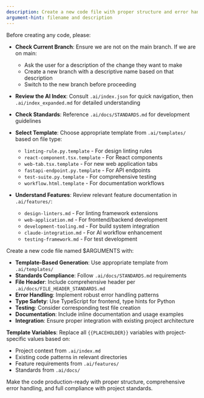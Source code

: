 ```yaml
---
description: Create a new code file with proper structure and error handling
argument-hint: filename and description
---
```


Before creating any code, please:

- **Check Current Branch**: Ensure we are not on the main branch. If we are on main:
  - Ask the user for a description of the change they want to make
  - Create a new branch with a descriptive name based on that description
  - Switch to the new branch before proceeding

- **Review the AI Index**: Consult `.ai/index.json` for quick navigation, then `.ai/index_expanded.md` for detailed understanding
- **Check Standards**: Reference `.ai/docs/STANDARDS.md` for development guidelines
- **Select Template**: Choose appropriate template from `.ai/templates/` based on file type:
   - `linting-rule.py.template` - For design linting rules
   - `react-component.tsx.template` - For React components
   - `web-tab.tsx.template` - For new web application tabs
   - `fastapi-endpoint.py.template` - For API endpoints
   - `test-suite.py.template` - For comprehensive testing
   - `workflow.html.template` - For documentation workflows

- **Understand Features**: Review relevant feature documentation in `.ai/features/`:
  - `design-linters.md` - For linting framework extensions
  - `web-application.md` - For frontend/backend development
  - `development-tooling.md` - For build system integration
  - `claude-integration.md` - For AI workflow enhancement
  - `testing-framework.md` - For test development

Create a new code file named $ARGUMENTS with:

- **Template-Based Generation**: Use appropriate template from `.ai/templates/`
- **Standards Compliance**: Follow `.ai/docs/STANDARDS.md` requirements
- **File Header**: Include comprehensive header per `.ai/docs/FILE_HEADER_STANDARDS.md`
- **Error Handling**: Implement robust error handling patterns
- **Type Safety**: Use TypeScript for frontend, type hints for Python
- **Testing**: Consider corresponding test file creation
- **Documentation**: Include inline documentation and usage examples
- **Integration**: Ensure proper integration with existing project architecture

**Template Variables**: Replace all `{{PLACEHOLDER}}` variables with project-specific values based on:
- Project context from `.ai/index.md`
- Existing code patterns in relevant directories
- Feature requirements from `.ai/features/`
- Standards from `.ai/docs/`

Make the code production-ready with proper structure, comprehensive error handling, and full compliance with project standards.
